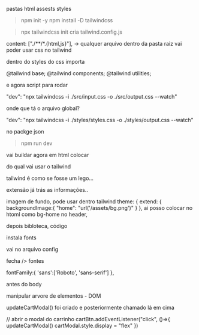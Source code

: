 pastas
html
assests
styles

> npm init -y
> npm install -D tailwindcss

> npx tailwindcss init
cria tailwind.config.js

content: ["./**/*.{html,js}"], -> qualquer arquivo dentro da pasta raiz vai poder usar css no tailwind

dentro do styles do css importa

@tailwind base;
@tailwind components;
@tailwind utilities;

e agora script para rodar

"dev": "npx tailwindcss -i ./src/input.css -o ./src/output.css --watch"

onde que tá o arquivo global?

"dev": "npx tailwindcss -i ./styles/styles.css -o ./styles/output.css --watch"

no packge json

> npm run dev

vai buildar agora em html colocar 

<link rel="stylesheet" href="./styles/output.css">
do qual vai usar o tailwind

tailwind é como se fosse um lego...

extensão já trás as informações..

imagem de fundo, pode usar dentro tailwind
theme: {
    extend: {
      backgroundImage:{
        "home": "url('/assets/bg.png')"
      }
    },
ai posso colocar no htoml como bg-home no header, 

depois bibloteca, código

instala fonts

vai no arquivo config

fecha /> fontes

fontFamily:{
      'sans':['Roboto', 'sans-serif']
    },

<scripit> antes do body

manipular arvore de elementos - DOM


updateCartModal() foi criado e posteriormente chamado lá em cima


// abrir o modal do carrinho
cartBtn.addEventListener("click", ()=>{
    updateCartModal()
    cartModal.style.display = "flex"
})